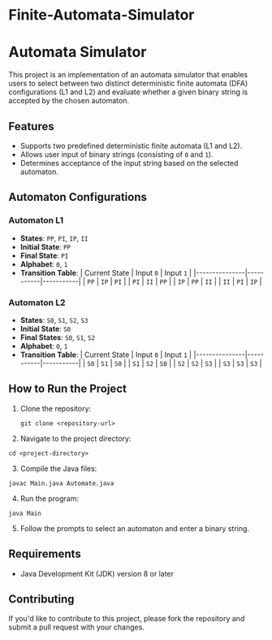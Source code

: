# Finite-Automata-Simulator
# Automata Simulator

This project is an implementation of an automata simulator that enables users to select between two distinct deterministic finite automata (DFA) configurations (L1 and L2) and evaluate whether a given binary string is accepted by the chosen automaton.

## Features

- Supports two predefined deterministic finite automata (L1 and L2).
- Allows user input of binary strings (consisting of `0` and `1`).
- Determines acceptance of the input string based on the selected automaton.

## Automaton Configurations

### Automaton L1
- **States**: `PP`, `PI`, `IP`, `II`
- **Initial State**: `PP`
- **Final State**: `PI`
- **Alphabet**: `0`, `1`
- **Transition Table**:
    | Current State | Input `0` | Input `1` |
    |---------------|-----------|-----------|
    | `PP`          | `IP`      | `PI`      |
    | `PI`          | `II`      | `PP`      |
    | `IP`          | `PP`      | `II`      |
    | `II`          | `PI`      | `IP`      |

### Automaton L2
- **States**: `S0`, `S1`, `S2`, `S3`
- **Initial State**: `S0`
- **Final States**: `S0`, `S1`, `S2`
- **Alphabet**: `0`, `1`
- **Transition Table**:
    | Current State | Input `0` | Input `1` |
    |---------------|-----------|-----------|
    | `S0`          | `S1`      | `S0`      |
    | `S1`          | `S2`      | `S0`      |
    | `S2`          | `S2`      | `S3`      |
    | `S3`          | `S3`      | `S3`      |

## How to Run the Project

1. Clone the repository:
   ```
   git clone <repository-url>
   ```
2. Navigate to the project directory:
  ```
  cd <project-directory> 
  ```
3. Compile the Java files:
  ```
  javac Main.java Automate.java
  ```
4. Run the program:
  ```
  java Main
  ```
5. Follow the prompts to select an automaton and enter a binary string.

## Requirements

- Java Development Kit (JDK) version 8 or later

## Contributing

If you'd like to contribute to this project, please fork the repository and submit a pull request with your changes.


